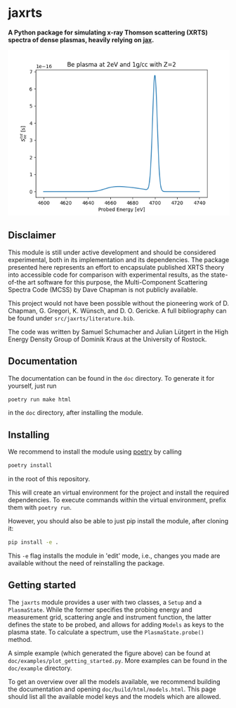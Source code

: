 # jaxrts

**A Python package for simulating x-ray Thomson scattering (XRTS) spectra of dense plasmas, heavily relying on [jax](https://jax.readthedocs.io/en/latest/index.html).**

![An example result](getting_started.png)

## Disclaimer

This module is still under active development and should be considered experimental, both in its implementation and its dependencies. The package presented here represents an effort to encapsulate published XRTS theory into accessible code for comparison with experimental results, as the state-of-the art software for this purpose, the Multi-Component Scattering Spectra Code (MCSS) by Dave Chapman is not publicly available.

This project would not have been possible without the pioneering work of D. Chapman, G. Gregori, K. Wünsch, and D. O. Gericke. A full bibliography can be found under `src/jaxrts/literature.bib`.

The code was written by Samuel Schumacher and Julian Lütgert in the High Energy Density Group of Dominik Kraus at the University of Rostock.

## Documentation

The documentation can be found in the `doc` directory. To generate it for yourself, just run

```bash
poetry run make html
```

in the `doc` directory, after installing the module.

## Installing

We recommend to install the module using [poetry](https://python-poetry.org/) by calling

```bash
poetry install
```

in the root of this repository.

This will create an virtual environment for the project and install the required dependencies. To execute commands within the virtual environment, prefix them with ``poetry run``.

However, you should also be able to just pip install the module, after cloning it:

```bash
pip install -e .
```

This `-e` flag installs the module in 'edit' mode, i.e., changes you made are available without the need of reinstalling the package.

## Getting started

The `jaxrts` module provides a user with two classes, a `Setup` and a `PlasmaState`.
While the former specifies the probing energy and measurement grid, scattering angle and instrument function, the latter defines the state to be probed, and allows for adding `Models` as keys to the plasma state.
To calculate a spectrum, use the `PlasmaState.probe()` method.

A simple example (which generated the figure above) can be found at `doc/examples/plot_getting_started.py`. More examples can be found in the `doc/example` directory.

To get an overview over all the models available, we recommend building the documentation and opening `doc/build/html/models.html`. This page should list all the available model keys and the models which are allowed. 
